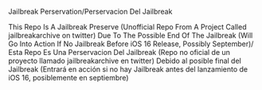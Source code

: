 Jailbreak Perservation/Perservacion Del Jailbreak


This Repo Is A Jailbreak Preserve (Unofficial Repo From A Project Called jailbreakarchive on twitter)
Due To The Possible End Of The Jailbreak
(Will Go Into Action If No Jailbreak Before iOS 16 Release, Possibly September)/ Esta Repo Es Una Perservacion Del Jailbreak (Repo no oficial de un proyecto llamado jailbreakarchive en twitter)
Debido al posible final del Jailbreak
(Entrará en acción si no hay Jailbreak antes del lanzamiento de iOS 16, posiblemente en septiembre)